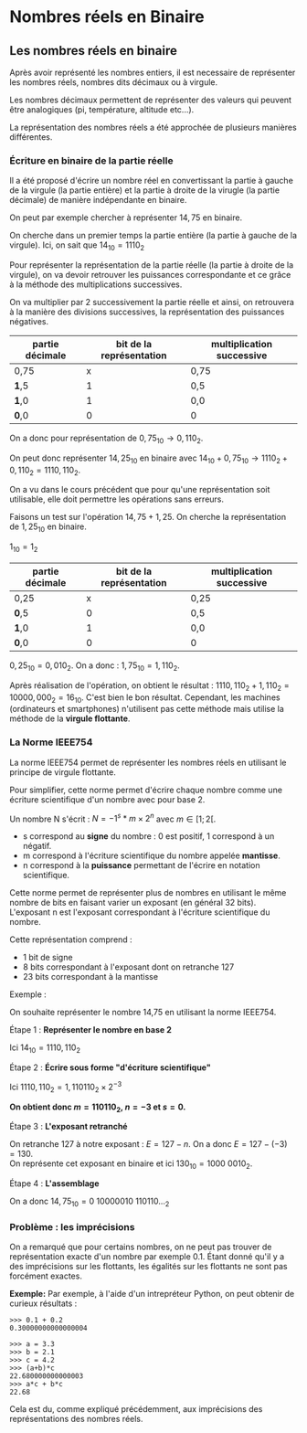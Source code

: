 # Nombres réels en Binaire

## Les nombres réels en binaire

Après avoir représenté les nombres entiers, il est necessaire de représenter les nombres réels, nombres dits décimaux ou à virgule.

Les nombres décimaux permettent de représenter des valeurs qui peuvent être analogiques (pi, température, altitude etc...).

La représentation des nombres réels a été approchée de plusieurs manières différentes.

### Écriture en binaire de la partie réelle

Il a été proposé d'écrire un nombre réel en convertissant la partie à gauche de la virgule (la partie entière) et la partie à droite de la virugle (la partie décimale) de manière indépendante en binaire.

On peut par exemple chercher à représenter $14,75$ en binaire.

On cherche dans un premier temps la partie entière (la partie à gauche de la virgule).
Ici, on sait que $14_{10} = 1110_2$

Pour représenter la représentation de la partie réelle (la partie à droite de la virgule), on va devoir retrouver les puissances correspondante et ce grâce à la méthode des multiplications successives.

On va multiplier par 2 successivement la partie réelle et ainsi, on retrouvera à la manière des divisions successives, la représentation des puissances négatives.

|partie décimale|bit de la représentation|multiplication successive|
|-|-|-|
|0,75|x|0,75|
|**1**,5|1|0,5|
|**1**,0|1|0,0|
|**0**,0|0|0|

On a donc pour représentation de $0,75_{10} \rightarrow 0,110_2$.

On peut donc représenter $14,25_{10}$ en binaire avec $14_{10} + 0,75_{10} \rightarrow 1110_2 + 0,110_2 = 1110,110_2$.

On a vu dans le cours précédent que pour qu'une représentation soit utilisable, elle doit permettre les opérations sans erreurs.

Faisons un test sur l'opération $14,75 + 1,25$.
On cherche la représentation de $1,25_{10}$ en binaire.

$1_{10} = 1_2$

|partie décimale|bit de la représentation|multiplication successive|
|-|-|-|
|0,25|x|0,25|
|**0**,5|0|0,5|
|**1**,0|1|0,0|
|**0**,0|0|0|

$0,25_{10} = 0,010_{2}$.
On a donc : $1,75_{10} = 1,110_{2}$.

Après réalisation de l'opération, on obtient le résultat : $1110,110_2 + 1,110_2 = 10000,000_2 = 16_{10}$. C'est bien le bon résultat.
Cependant, les machines (ordinateurs et smartphones) n'utilisent pas cette méthode mais utilise la méthode de la **virgule flottante**.

### La Norme IEEE754

La norme IEEE754 permet de représenter les nombres réels en utilisant le principe de virgule flottante.

Pour simplifier, cette norme permet d'écrire chaque nombre comme une écriture scientifique d'un nombre avec pour base 2.

Un nombre N s'écrit : $N = -1^s * m \times 2^n$ avec $m \in [1;2[$.

- s correspond au **signe** du nombre : 0 est positif, 1 correspond à un négatif.
- m correspond à l'écriture scientifique du nombre appelée **mantisse**.
- n correspond à la **puissance** permettant de l'écrire en notation scientifique.

Cette norme permet de représenter plus de nombres en utilisant le même nombre de bits en faisant varier un exposant (en général 32 bits).
L'exposant n est l'exposant correspondant à l'écriture scientifique du nombre.

Cette représentation comprend :

- 1 bit de signe
- 8 bits correspondant à l'exposant dont on retranche 127
- 23 bits correspondant à la mantisse

Exemple :

On souhaite représenter le nombre 14,75 en utilisant la norme IEEE754.

Étape 1 : **Représenter le nombre en base 2**  

Ici $14_{10} = 1110,110_2$

Étape 2 : **Écrire sous forme "d'écriture scientifique"**  

Ici $1110,110_2 = 1,110110_2 \times 2^{-3}$

**On obtient donc $m=110110_2$, $n=-3$ et $s=0$.**

Étape 3 : **L'exposant retranché**  

On retranche 127 à notre exposant : $E = 127 - n$.
On a donc $E = 127 - (-3) = 130$.  
On représente cet exposant en binaire et ici $130_{10} = 1000~0010_{2}$.

Étape 4 : **L'assemblage**  

On a donc $14,75_{10} = 0~10000010~110110..._{2}$


### Problème : les imprécisions

On a remarqué que pour certains nombres, on ne peut pas trouver de représentation exacte d'un nombre par exemple 0.1.
Étant donné qu'il y a des imprécisions sur les flottants, les égalités sur les flottants ne sont pas forcément exactes.

**Exemple:**
Par exemple, à l'aide d'un intrepréteur Python, on peut obtenir de curieux résultats :
```python{.line-numbers}
>>> 0.1 + 0.2
0.30000000000000004

>>> a = 3.3
>>> b = 2.1
>>> c = 4.2
>>> (a+b)*c
22.680000000000003
>>> a*c + b*c
22.68
```

Cela est du, comme expliqué précédemment, aux imprécisions des représentations des nombres réels.
